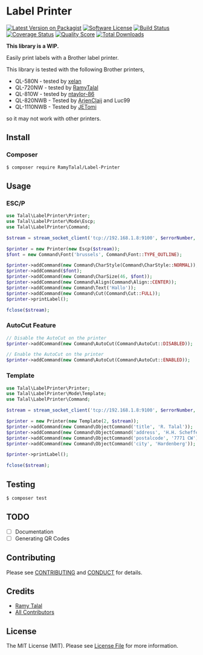# Label Printer

[![Latest Version on Packagist][ico-version]][link-packagist]
[![Software License][ico-license]](LICENSE.md)
[![Build Status][ico-travis]][link-travis]
[![Coverage Status][ico-scrutinizer]][link-scrutinizer]
[![Quality Score][ico-code-quality]][link-code-quality]
[![Total Downloads][ico-downloads]][link-downloads]

**This library is a WIP.**

Easily print labels with a Brother label printer.

This library is tested with the following Brother printers,

* QL-580N - tested by [xelan](https://github.com/xelan)
* QL-720NW - tested by [RamyTalal](https://github.com/RamyTalal)
* QL-810W - tested by [ntaylor-86](https://github.com/ntaylor-86)
* QL-820NWB - Tested by [ArienClaij](https://github.com/arienclaij/) and Luc99
* QL-1110NWB - Tested by [JETomi](https://github.com/JETomi)

so it may not work with other printers.

## Install

### Composer

``` bash
$ composer require RamyTalal/Label-Printer
```

## Usage

### ESC/P

``` php
use Talal\LabelPrinter\Printer;
use Talal\LabelPrinter\Mode\Escp;
use Talal\LabelPrinter\Command;

$stream = stream_socket_client('tcp://192.168.1.8:9100', $errorNumber, $errorString);

$printer = new Printer(new Escp($stream));
$font = new Command\Font('brussels', Command\Font::TYPE_OUTLINE);

$printer->addCommand(new Command\CharStyle(Command\CharStyle::NORMAL));
$printer->addCommand($font);
$printer->addCommand(new Command\CharSize(46, $font));
$printer->addCommand(new Command\Align(Command\Align::CENTER));
$printer->addCommand(new Command\Text('Hallo'));
$printer->addCommand(new Command\Cut(Command\Cut::FULL));
$printer->printLabel();

fclose($stream);
```

### AutoCut Feature

```php
// Disable the AutoCut on the printer
$printer->addCommand(new Command\AutoCut(Command\AutoCut::DISABLED));

// Enable the AutoCut on the printer
$printer->addCommand(new Command\AutoCut(Command\AutoCut::ENABLED));
```

### Template

``` php
use Talal\LabelPrinter\Printer;
use Talal\LabelPrinter\Mode\Template;
use Talal\LabelPrinter\Command;

$stream = stream_socket_client('tcp://192.168.1.8:9100', $errorNumber, $errorString);

$printer = new Printer(new Template(2, $stream));
$printer->addCommand(new Command\ObjectCommand('title', 'R. Talal'));
$printer->addCommand(new Command\ObjectCommand('address', 'H.H. Schefferlaan 9'));
$printer->addCommand(new Command\ObjectCommand('postalcode', '7771 CW'));
$printer->addCommand(new Command\ObjectCommand('city', 'Hardenberg'));

$printer->printLabel();

fclose($stream);
```

## Testing

``` bash
$ composer test
```

## TODO

- [ ] Documentation
- [ ] Generating QR Codes

## Contributing

Please see [CONTRIBUTING](CONTRIBUTING.md) and [CONDUCT](CONDUCT.md) for details.

## Credits

- [Ramy Talal][link-author]
- [All Contributors][link-contributors]

## License

The MIT License (MIT). Please see [License File](LICENSE.md) for more information.

[ico-version]: https://img.shields.io/packagist/v/RamyTalal/Label-Printer.svg?style=flat-square
[ico-license]: https://img.shields.io/badge/license-MIT-brightgreen.svg?style=flat-square
[ico-travis]: https://img.shields.io/travis/RamyTalal/Label-Printer/master.svg?style=flat-square
[ico-scrutinizer]: https://img.shields.io/scrutinizer/coverage/g/RamyTalal/Label-Printer.svg?style=flat-square
[ico-code-quality]: https://img.shields.io/scrutinizer/g/RamyTalal/Label-Printer.svg?style=flat-square
[ico-downloads]: https://img.shields.io/packagist/dt/RamyTalal/Label-Printer.svg?style=flat-square

[link-packagist]: https://packagist.org/packages/RamyTalal/Label-Printer
[link-travis]: https://travis-ci.org/RamyTalal/Label-Printer
[link-scrutinizer]: https://scrutinizer-ci.com/g/RamyTalal/Label-Printer/code-structure
[link-code-quality]: https://scrutinizer-ci.com/g/RamyTalal/Label-Printer
[link-downloads]: https://packagist.org/packages/RamyTalal/Label-Printer
[link-author]: https://github.com/RamyTalal
[link-contributors]: ../../contributors
